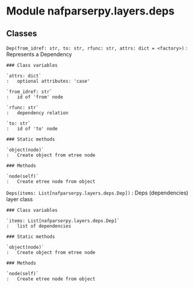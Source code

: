 Module nafparserpy.layers.deps
==============================

Classes
-------

`Dep(from_idref: str, to: str, rfunc: str, attrs: dict = <factory>)`
:   Represents a Dependency

    ### Class variables

    `attrs: dict`
    :   optional attributes: 'case'

    `from_idref: str`
    :   id of 'from' node

    `rfunc: str`
    :   dependency relation

    `to: str`
    :   id of 'to' node

    ### Static methods

    `object(node)`
    :   Create object from etree node

    ### Methods

    `node(self)`
    :   Create etree node from object

`Deps(items: List[nafparserpy.layers.deps.Dep])`
:   Deps (dependencies) layer class

    ### Class variables

    `items: List[nafparserpy.layers.deps.Dep]`
    :   list of dependencies

    ### Static methods

    `object(node)`
    :   Create object from etree node

    ### Methods

    `node(self)`
    :   Create etree node from object